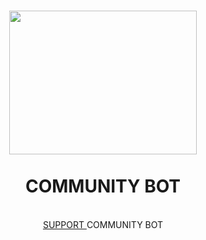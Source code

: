 <h1 align="center">
  <a href="http://oxsay.cf" title="">
    <img alt="" src="https://i.skyrock.net/2110/93482110/pics/3297873372_1_3_aUIlyGBE.png" width="300px" height="230px" />
  </a>
  <br /><br />
  COMMUNITY BOT</h1>
  <br />
  </div>
  <div align="center">
   <a href="http://oxsay.cf" title="">
     SUPPORT
      </a>
 COMMUNITY BOT</h1>
  </div>
  
  
